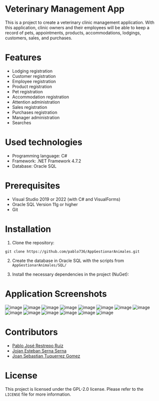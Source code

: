 # Veterinary Management App
This is a project to create a veterinary clinic management application. With this application, clinic owners and their employees will be able to keep a record of pets, appointments, products, accommodations, lodgings, customers, sales, and purchases.

# Features
* Lodging registration
* Customer registration
* Employee registration
* Product registration
* Pet registration
* Accommodation registration
* Attention administration
* Sales registration
* Purchases registration
* Manager administration
* Searches

# Used technologies
* Programming language: C#
* Framework: .NET Framework 4.7.2
* Database: Oracle SQL

# Prerequisites
* Visual Studio 2019 or 2022 (with C# and VisualForms)
* Oracle SQL Version 11g or higher
* Git

# Installation
1. Clone the repository:
```
git clone https://github.com/pablo736/AppGestionarAnimales.git
```
2. Create the database in Oracle SQL with the scripts from `AppGestionarAnimales/SQL/`

3. Install the necessary dependencies in the project (NuGet):

# Application Screenshots
![image](https://user-images.githubusercontent.com/67757313/216801303-146dca4a-ebdc-4c36-8168-ed7d81d2df02.png)
![image](https://user-images.githubusercontent.com/67757313/216801315-0068de7c-7f9f-4043-8417-545ff167576b.png)
![image](https://user-images.githubusercontent.com/67757313/216801321-f0440aea-b7fb-4c9c-be2f-dbf577269da2.png)
![image](https://user-images.githubusercontent.com/67757313/216801330-f2f4a185-c3fc-4403-81a3-ffd5596d4774.png)
![image](https://user-images.githubusercontent.com/67757313/216801334-225001c6-6b62-4d9c-b37b-7d77b6bac6f9.png)
![image](https://user-images.githubusercontent.com/67757313/216801341-66b1e8ee-1c17-4ce0-800b-c6edaae2baeb.png)
![image](https://user-images.githubusercontent.com/67757313/216801354-03bc38da-5298-4bee-b742-de96be21b661.png)
![image](https://user-images.githubusercontent.com/67757313/216801368-f06bce3b-0cb0-4390-9894-571513ea373c.png)
![image](https://user-images.githubusercontent.com/67757313/216801383-a160fc84-f11b-4844-9ca4-d00b05ef68dc.png)
![image](https://user-images.githubusercontent.com/67757313/216801392-42db4604-bd3c-4ca9-be6f-33166d6a23c8.png)
![image](https://user-images.githubusercontent.com/67757313/216801402-ac8ab08f-db90-470f-af96-9d9c2bb3e6e2.png)
![image](https://user-images.githubusercontent.com/67757313/216801413-4fab8a2f-087d-48a5-a661-a940f73c95f6.png)
![image](https://user-images.githubusercontent.com/67757313/216801423-672c418c-bbf4-4393-a79d-d1b93972a8cb.png)
![image](https://user-images.githubusercontent.com/67757313/216801283-d099c418-1e96-4671-8499-06e2f7afdc08.png)

# Contributors
* [Pablo José Restrepo Ruiz](https://github.com/Pablo736)
* [Jojan Esteban Serna Serna](https://github.com/Jojan-Esteban-Serna)
* [Joan Sebastian Tuquerrez Gomez](https://github.com/SebastianTuquerrezG)

# License
This project is licensed under the GPL-2.0 license. Please refer to the `LICENSE` file for more information.
